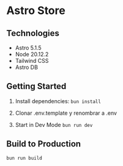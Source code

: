 # Astro Store

## Technologies

- Astro 5.1.5
- Node 20.12.2
- Tailwind CSS
- Astro DB

## Getting Started

1. Install dependencies: `bun install`

2. Clonar .env.template y renombrar a .env

3. Start in Dev Mode `bun run dev`

## Build to Production

```bash
bun run build
```
